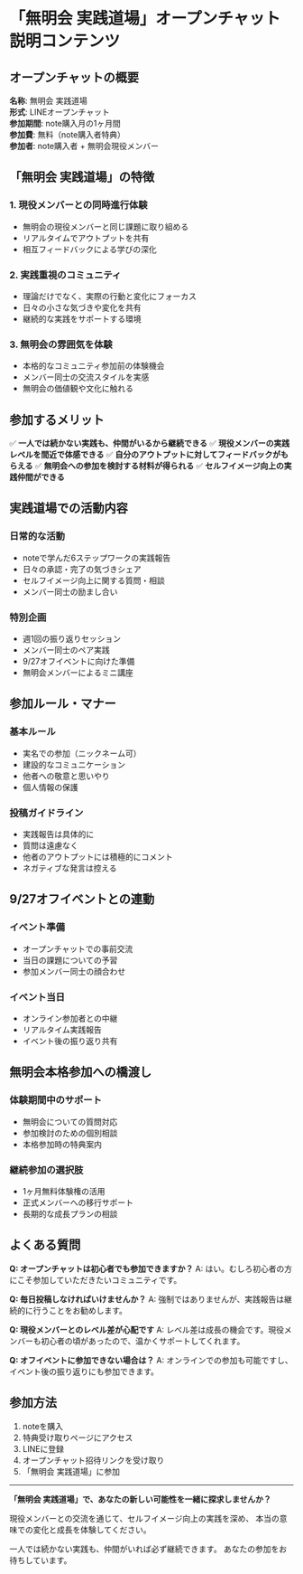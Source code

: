 # 「無明会 実践道場」オープンチャット 説明コンテンツ

## オープンチャットの概要

**名称**: 無明会 実践道場  
**形式**: LINEオープンチャット  
**参加期間**: note購入月の1ヶ月間  
**参加費**: 無料（note購入者特典）  
**参加者**: note購入者 + 無明会現役メンバー

## 「無明会 実践道場」の特徴

### 1. 現役メンバーとの同時進行体験
- 無明会の現役メンバーと同じ課題に取り組める
- リアルタイムでアウトプットを共有
- 相互フィードバックによる学びの深化

### 2. 実践重視のコミュニティ
- 理論だけでなく、実際の行動と変化にフォーカス
- 日々の小さな気づきや変化を共有
- 継続的な実践をサポートする環境

### 3. 無明会の雰囲気を体験
- 本格的なコミュニティ参加前の体験機会
- メンバー同士の交流スタイルを実感
- 無明会の価値観や文化に触れる

## 参加するメリット

✅ **一人では続かない実践も、仲間がいるから継続できる**
✅ **現役メンバーの実践レベルを間近で体感できる**
✅ **自分のアウトプットに対してフィードバックがもらえる**
✅ **無明会への参加を検討する材料が得られる**
✅ **セルフイメージ向上の実践仲間ができる**

## 実践道場での活動内容

### 日常的な活動
- noteで学んだ6ステップワークの実践報告
- 日々の承認・完了の気づきシェア
- セルフイメージ向上に関する質問・相談
- メンバー同士の励まし合い

### 特別企画
- 週1回の振り返りセッション
- メンバー同士のペア実践
- 9/27オフイベントに向けた準備
- 無明会メンバーによるミニ講座

## 参加ルール・マナー

### 基本ルール
- 実名での参加（ニックネーム可）
- 建設的なコミュニケーション
- 他者への敬意と思いやり
- 個人情報の保護

### 投稿ガイドライン
- 実践報告は具体的に
- 質問は遠慮なく
- 他者のアウトプットには積極的にコメント
- ネガティブな発言は控える

## 9/27オフイベントとの連動

### イベント準備
- オープンチャットでの事前交流
- 当日の課題についての予習
- 参加メンバー同士の顔合わせ

### イベント当日
- オンライン参加者との中継
- リアルタイム実践報告
- イベント後の振り返り共有

## 無明会本格参加への橋渡し

### 体験期間中のサポート
- 無明会についての質問対応
- 参加検討のための個別相談
- 本格参加時の特典案内

### 継続参加の選択肢
- 1ヶ月無料体験権の活用
- 正式メンバーへの移行サポート
- 長期的な成長プランの相談

## よくある質問

**Q: オープンチャットは初心者でも参加できますか？**
A: はい。むしろ初心者の方にこそ参加していただきたいコミュニティです。

**Q: 毎日投稿しなければいけませんか？**
A: 強制ではありませんが、実践報告は継続的に行うことをお勧めします。

**Q: 現役メンバーとのレベル差が心配です**
A: レベル差は成長の機会です。現役メンバーも初心者の頃があったので、温かくサポートしてくれます。

**Q: オフイベントに参加できない場合は？**
A: オンラインでの参加も可能ですし、イベント後の振り返りにも参加できます。

## 参加方法

1. noteを購入
2. 特典受け取りページにアクセス
3. LINEに登録
4. オープンチャット招待リンクを受け取り
5. 「無明会 実践道場」に参加

---

**「無明会 実践道場」で、あなたの新しい可能性を一緒に探求しませんか？**

現役メンバーとの交流を通じて、セルフイメージ向上の実践を深め、
本当の意味での変化と成長を体験してください。

一人では続かない実践も、仲間がいれば必ず継続できます。
あなたの参加をお待ちしています。
